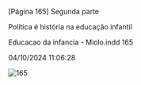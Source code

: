 [Página 165]
Segunda parte

Política é história na educação infantil

Educacao da infancia - Miolo.indd 165

04/10/2024 11:06:28

![165](./img/page_165-01.jpg)
